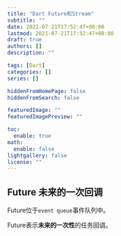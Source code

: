 ```yaml
---
title: "Dart Future和Stream"
subtitle: ""
date: 2021-07-21T17:52:47+08:00
lastmod: 2021-07-21T17:52:47+08:00
draft: true
authors: []
description: ""

tags: [Dart]
categories: []
series: []

hiddenFromHomePage: false
hiddenFromSearch: false

featuredImage: ""
featuredImagePreview: ""

toc:
  enable: true
math:
  enable: false
lightgallery: false
license: ""
---
```


<!--more-->

## Future 未来的一次回调

Future位于`event queue`事件队列中。

Future表示**未来的一次性**的任务回调。

